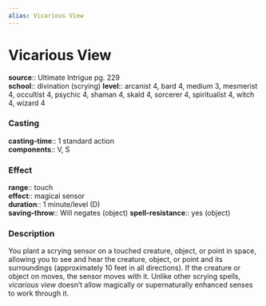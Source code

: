 ```yaml
---
alias: Vicarious View
---
```


# Vicarious View 

**source**:: Ultimate Intrigue pg. 229  
**school**:: divination (scrying)
**level**:: arcanist 4, bard 4, medium 3, mesmerist 4, occultist 4, psychic 4, shaman 4, skald 4, sorcerer 4, spiritualist 4, witch 4, wizard 4

### Casting 

**casting-time**:: 1 standard action  
**components**:: V, S

### Effect 

**range**:: touch  
**effect**:: magical sensor  
**duration**:: 1 minute/level (D)  
**saving-throw**:: Will negates (object)
**spell-resistance**:: yes (object)

### Description 

You plant a scrying sensor on a touched creature, object, or point in space, allowing you to see and hear the creature, object, or point and its surroundings (approximately 10 feet in all directions). If the creature or object on moves, the sensor moves with it. Unlike other scrying spells, *vicarious view* doesn’t allow magically or supernaturally enhanced senses to work through it.
